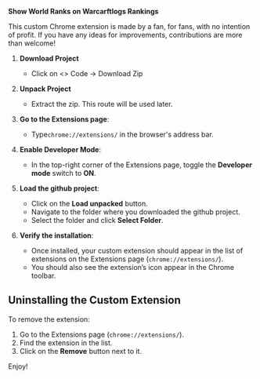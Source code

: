 **Show World Ranks on Warcarftlogs Rankings**

This custom Chrome extension is made by a fan, for fans, with no intention of profit. If you have any ideas for improvements, contributions are more than welcome!

1. **Download Project**

   - Click on <> Code -> Download Zip

2. **Unpack Project**

   - Extract the zip. This route will be used later.

3. **Go to the Extensions page**:

   - Type`chrome://extensions/` in the browser's address bar.

4. **Enable Developer Mode**:

   - In the top-right corner of the Extensions page, toggle the **Developer mode** switch to **ON**.

5. **Load the github project**:

   - Click on the **Load unpacked** button.
   - Navigate to the folder where you downloaded the github project.
   - Select the folder and click **Select Folder**.

6. **Verify the installation**:
   - Once installed, your custom extension should appear in the list of extensions on the Extensions page (`chrome://extensions/`).
   - You should also see the extension’s icon appear in the Chrome toolbar.

## Uninstalling the Custom Extension

To remove the extension:

1. Go to the Extensions page (`chrome://extensions/`).
2. Find the extension in the list.
3. Click on the **Remove** button next to it.

Enjoy!

